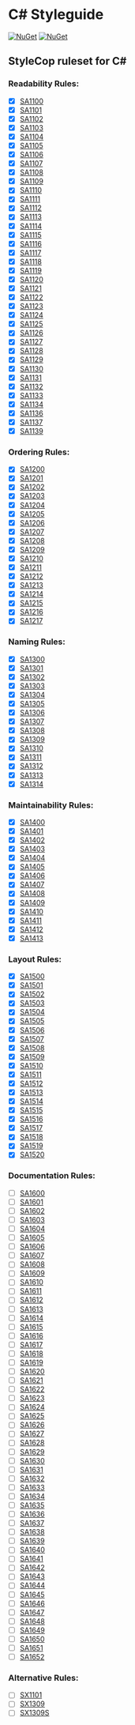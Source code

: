 # C# Styleguide
[![NuGet](https://img.shields.io/nuget/v/CSharp.Styleguide.svg)](https://www.nuget.org/packages/CSharp.Styleguide)
[![NuGet](https://img.shields.io/nuget/dt/CSharp.Styleguide.svg)](https://www.nuget.org/stats/packages/CSharp.Styleguide)

## StyleCop ruleset for C#

### Readability Rules:
- [x] [SA1100](https://github.com/DotNetAnalyzers/StyleCopAnalyzers/blob/master/documentation/SA1100.md)
- [x] [SA1101](https://github.com/DotNetAnalyzers/StyleCopAnalyzers/blob/master/documentation/SA1101.md)
- [x] [SA1102](https://github.com/DotNetAnalyzers/StyleCopAnalyzers/blob/master/documentation/SA1102.md)
- [x] [SA1103](https://github.com/DotNetAnalyzers/StyleCopAnalyzers/blob/master/documentation/SA1103.md)
- [x] [SA1104](https://github.com/DotNetAnalyzers/StyleCopAnalyzers/blob/master/documentation/SA1104.md)
- [x] [SA1105](https://github.com/DotNetAnalyzers/StyleCopAnalyzers/blob/master/documentation/SA1105.md)
- [x] [SA1106](https://github.com/DotNetAnalyzers/StyleCopAnalyzers/blob/master/documentation/SA1106.md)
- [x] [SA1107](https://github.com/DotNetAnalyzers/StyleCopAnalyzers/blob/master/documentation/SA1107.md)
- [x] [SA1108](https://github.com/DotNetAnalyzers/StyleCopAnalyzers/blob/master/documentation/SA1108.md)
- [x] [SA1109](https://github.com/DotNetAnalyzers/StyleCopAnalyzers/blob/master/documentation/SA1109.md)
- [x] [SA1110](https://github.com/DotNetAnalyzers/StyleCopAnalyzers/blob/master/documentation/SA1110.md)
- [x] [SA1111](https://github.com/DotNetAnalyzers/StyleCopAnalyzers/blob/master/documentation/SA1111.md)
- [x] [SA1112](https://github.com/DotNetAnalyzers/StyleCopAnalyzers/blob/master/documentation/SA1112.md)
- [x] [SA1113](https://github.com/DotNetAnalyzers/StyleCopAnalyzers/blob/master/documentation/SA1113.md)
- [x] [SA1114](https://github.com/DotNetAnalyzers/StyleCopAnalyzers/blob/master/documentation/SA1114.md)
- [x] [SA1115](https://github.com/DotNetAnalyzers/StyleCopAnalyzers/blob/master/documentation/SA1115.md)
- [x] [SA1116](https://github.com/DotNetAnalyzers/StyleCopAnalyzers/blob/master/documentation/SA1116.md)
- [x] [SA1117](https://github.com/DotNetAnalyzers/StyleCopAnalyzers/blob/master/documentation/SA1117.md)
- [x] [SA1118](https://github.com/DotNetAnalyzers/StyleCopAnalyzers/blob/master/documentation/SA1118.md)
- [x] [SA1119](https://github.com/DotNetAnalyzers/StyleCopAnalyzers/blob/master/documentation/SA1119.md)
- [x] [SA1120](https://github.com/DotNetAnalyzers/StyleCopAnalyzers/blob/master/documentation/SA1120.md)
- [x] [SA1121](https://github.com/DotNetAnalyzers/StyleCopAnalyzers/blob/master/documentation/SA1121.md)
- [x] [SA1122](https://github.com/DotNetAnalyzers/StyleCopAnalyzers/blob/master/documentation/SA1122.md)
- [x] [SA1123](https://github.com/DotNetAnalyzers/StyleCopAnalyzers/blob/master/documentation/SA1123.md)
- [x] [SA1124](https://github.com/DotNetAnalyzers/StyleCopAnalyzers/blob/master/documentation/SA1124.md)
- [x] [SA1125](https://github.com/DotNetAnalyzers/StyleCopAnalyzers/blob/master/documentation/SA1125.md)
- [x] [SA1126](https://github.com/DotNetAnalyzers/StyleCopAnalyzers/blob/master/documentation/SA1126.md)
- [x] [SA1127](https://github.com/DotNetAnalyzers/StyleCopAnalyzers/blob/master/documentation/SA1127.md)
- [x] [SA1128](https://github.com/DotNetAnalyzers/StyleCopAnalyzers/blob/master/documentation/SA1128.md)
- [x] [SA1129](https://github.com/DotNetAnalyzers/StyleCopAnalyzers/blob/master/documentation/SA1129.md)
- [x] [SA1130](https://github.com/DotNetAnalyzers/StyleCopAnalyzers/blob/master/documentation/SA1130.md)
- [x] [SA1131](https://github.com/DotNetAnalyzers/StyleCopAnalyzers/blob/master/documentation/SA1131.md)
- [x] [SA1132](https://github.com/DotNetAnalyzers/StyleCopAnalyzers/blob/master/documentation/SA1132.md)
- [x] [SA1133](https://github.com/DotNetAnalyzers/StyleCopAnalyzers/blob/master/documentation/SA1133.md)
- [x] [SA1134](https://github.com/DotNetAnalyzers/StyleCopAnalyzers/blob/master/documentation/SA1134.md)
- [x] [SA1136](https://github.com/DotNetAnalyzers/StyleCopAnalyzers/blob/master/documentation/SA1136.md)
- [x] [SA1137](https://github.com/DotNetAnalyzers/StyleCopAnalyzers/blob/master/documentation/SA1137.md)
- [x] [SA1139](https://github.com/DotNetAnalyzers/StyleCopAnalyzers/blob/master/documentation/SA1139.md)

### Ordering Rules:
- [x] [SA1200](https://github.com/DotNetAnalyzers/StyleCopAnalyzers/blob/master/documentation/SA1200.md)
- [x] [SA1201](https://github.com/DotNetAnalyzers/StyleCopAnalyzers/blob/master/documentation/SA1201.md)
- [x] [SA1202](https://github.com/DotNetAnalyzers/StyleCopAnalyzers/blob/master/documentation/SA1202.md)
- [x] [SA1203](https://github.com/DotNetAnalyzers/StyleCopAnalyzers/blob/master/documentation/SA1203.md)
- [x] [SA1204](https://github.com/DotNetAnalyzers/StyleCopAnalyzers/blob/master/documentation/SA1204.md)
- [x] [SA1205](https://github.com/DotNetAnalyzers/StyleCopAnalyzers/blob/master/documentation/SA1205.md)
- [x] [SA1206](https://github.com/DotNetAnalyzers/StyleCopAnalyzers/blob/master/documentation/SA1206.md)
- [x] [SA1207](https://github.com/DotNetAnalyzers/StyleCopAnalyzers/blob/master/documentation/SA1207.md)
- [x] [SA1208](https://github.com/DotNetAnalyzers/StyleCopAnalyzers/blob/master/documentation/SA1208.md)
- [x] [SA1209](https://github.com/DotNetAnalyzers/StyleCopAnalyzers/blob/master/documentation/SA1209.md)
- [x] [SA1210](https://github.com/DotNetAnalyzers/StyleCopAnalyzers/blob/master/documentation/SA1210.md)
- [x] [SA1211](https://github.com/DotNetAnalyzers/StyleCopAnalyzers/blob/master/documentation/SA1211.md)
- [x] [SA1212](https://github.com/DotNetAnalyzers/StyleCopAnalyzers/blob/master/documentation/SA1212.md)
- [x] [SA1213](https://github.com/DotNetAnalyzers/StyleCopAnalyzers/blob/master/documentation/SA1213.md)
- [x] [SA1214](https://github.com/DotNetAnalyzers/StyleCopAnalyzers/blob/master/documentation/SA1214.md)
- [x] [SA1215](https://github.com/DotNetAnalyzers/StyleCopAnalyzers/blob/master/documentation/SA1215.md)
- [x] [SA1216](https://github.com/DotNetAnalyzers/StyleCopAnalyzers/blob/master/documentation/SA1216.md)
- [x] [SA1217](https://github.com/DotNetAnalyzers/StyleCopAnalyzers/blob/master/documentation/SA1217.md)

### Naming Rules:
- [x] [SA1300](https://github.com/DotNetAnalyzers/StyleCopAnalyzers/blob/master/documentation/SA1300.md)
- [x] [SA1301](https://github.com/DotNetAnalyzers/StyleCopAnalyzers/blob/master/documentation/SA1301.md)
- [x] [SA1302](https://github.com/DotNetAnalyzers/StyleCopAnalyzers/blob/master/documentation/SA1302.md)
- [x] [SA1303](https://github.com/DotNetAnalyzers/StyleCopAnalyzers/blob/master/documentation/SA1303.md)
- [x] [SA1304](https://github.com/DotNetAnalyzers/StyleCopAnalyzers/blob/master/documentation/SA1304.md)
- [x] [SA1305](https://github.com/DotNetAnalyzers/StyleCopAnalyzers/blob/master/documentation/SA1305.md)
- [x] [SA1306](https://github.com/DotNetAnalyzers/StyleCopAnalyzers/blob/master/documentation/SA1306.md)
- [x] [SA1307](https://github.com/DotNetAnalyzers/StyleCopAnalyzers/blob/master/documentation/SA1307.md)
- [x] [SA1308](https://github.com/DotNetAnalyzers/StyleCopAnalyzers/blob/master/documentation/SA1308.md)
- [x] [SA1309](https://github.com/DotNetAnalyzers/StyleCopAnalyzers/blob/master/documentation/SA1309.md)
- [x] [SA1310](https://github.com/DotNetAnalyzers/StyleCopAnalyzers/blob/master/documentation/SA1310.md)
- [x] [SA1311](https://github.com/DotNetAnalyzers/StyleCopAnalyzers/blob/master/documentation/SA1311.md)
- [x] [SA1312](https://github.com/DotNetAnalyzers/StyleCopAnalyzers/blob/master/documentation/SA1312.md)
- [x] [SA1313](https://github.com/DotNetAnalyzers/StyleCopAnalyzers/blob/master/documentation/SA1313.md)
- [x] [SA1314](https://github.com/DotNetAnalyzers/StyleCopAnalyzers/blob/master/documentation/SA1314.md)

### Maintainability Rules:
- [x] [SA1400](https://github.com/DotNetAnalyzers/StyleCopAnalyzers/blob/master/documentation/SA1400.md)
- [x] [SA1401](https://github.com/DotNetAnalyzers/StyleCopAnalyzers/blob/master/documentation/SA1401.md)
- [x] [SA1402](https://github.com/DotNetAnalyzers/StyleCopAnalyzers/blob/master/documentation/SA1402.md)
- [x] [SA1403](https://github.com/DotNetAnalyzers/StyleCopAnalyzers/blob/master/documentation/SA1403.md)
- [x] [SA1404](https://github.com/DotNetAnalyzers/StyleCopAnalyzers/blob/master/documentation/SA1404.md)
- [x] [SA1405](https://github.com/DotNetAnalyzers/StyleCopAnalyzers/blob/master/documentation/SA1405.md)
- [x] [SA1406](https://github.com/DotNetAnalyzers/StyleCopAnalyzers/blob/master/documentation/SA1406.md)
- [x] [SA1407](https://github.com/DotNetAnalyzers/StyleCopAnalyzers/blob/master/documentation/SA1407.md)
- [x] [SA1408](https://github.com/DotNetAnalyzers/StyleCopAnalyzers/blob/master/documentation/SA1408.md)
- [x] [SA1409](https://github.com/DotNetAnalyzers/StyleCopAnalyzers/blob/master/documentation/SA1409.md)
- [x] [SA1410](https://github.com/DotNetAnalyzers/StyleCopAnalyzers/blob/master/documentation/SA1410.md)
- [x] [SA1411](https://github.com/DotNetAnalyzers/StyleCopAnalyzers/blob/master/documentation/SA1411.md)
- [x] [SA1412](https://github.com/DotNetAnalyzers/StyleCopAnalyzers/blob/master/documentation/SA1412.md)
- [x] [SA1413](https://github.com/DotNetAnalyzers/StyleCopAnalyzers/blob/master/documentation/SA1413.md)

### Layout Rules:
- [x] [SA1500](https://github.com/DotNetAnalyzers/StyleCopAnalyzers/blob/master/documentation/SA1500.md)
- [x] [SA1501](https://github.com/DotNetAnalyzers/StyleCopAnalyzers/blob/master/documentation/SA1501.md)
- [x] [SA1502](https://github.com/DotNetAnalyzers/StyleCopAnalyzers/blob/master/documentation/SA1502.md)
- [x] [SA1503](https://github.com/DotNetAnalyzers/StyleCopAnalyzers/blob/master/documentation/SA1503.md)
- [x] [SA1504](https://github.com/DotNetAnalyzers/StyleCopAnalyzers/blob/master/documentation/SA1504.md)
- [x] [SA1505](https://github.com/DotNetAnalyzers/StyleCopAnalyzers/blob/master/documentation/SA1505.md)
- [x] [SA1506](https://github.com/DotNetAnalyzers/StyleCopAnalyzers/blob/master/documentation/SA1506.md)
- [x] [SA1507](https://github.com/DotNetAnalyzers/StyleCopAnalyzers/blob/master/documentation/SA1507.md)
- [x] [SA1508](https://github.com/DotNetAnalyzers/StyleCopAnalyzers/blob/master/documentation/SA1508.md)
- [x] [SA1509](https://github.com/DotNetAnalyzers/StyleCopAnalyzers/blob/master/documentation/SA1509.md)
- [x] [SA1510](https://github.com/DotNetAnalyzers/StyleCopAnalyzers/blob/master/documentation/SA1510.md)
- [x] [SA1511](https://github.com/DotNetAnalyzers/StyleCopAnalyzers/blob/master/documentation/SA1511.md)
- [x] [SA1512](https://github.com/DotNetAnalyzers/StyleCopAnalyzers/blob/master/documentation/SA1512.md)
- [x] [SA1513](https://github.com/DotNetAnalyzers/StyleCopAnalyzers/blob/master/documentation/SA1513.md)
- [x] [SA1514](https://github.com/DotNetAnalyzers/StyleCopAnalyzers/blob/master/documentation/SA1514.md)
- [x] [SA1515](https://github.com/DotNetAnalyzers/StyleCopAnalyzers/blob/master/documentation/SA1515.md)
- [x] [SA1516](https://github.com/DotNetAnalyzers/StyleCopAnalyzers/blob/master/documentation/SA1516.md)
- [x] [SA1517](https://github.com/DotNetAnalyzers/StyleCopAnalyzers/blob/master/documentation/SA1517.md)
- [x] [SA1518](https://github.com/DotNetAnalyzers/StyleCopAnalyzers/blob/master/documentation/SA1518.md)
- [x] [SA1519](https://github.com/DotNetAnalyzers/StyleCopAnalyzers/blob/master/documentation/SA1519.md)
- [x] [SA1520](https://github.com/DotNetAnalyzers/StyleCopAnalyzers/blob/master/documentation/SA1520.md)

### Documentation Rules:
- [ ] [SA1600](https://github.com/DotNetAnalyzers/StyleCopAnalyzers/blob/master/documentation/SA1600.md)
- [ ] [SA1601](https://github.com/DotNetAnalyzers/StyleCopAnalyzers/blob/master/documentation/SA1601.md)
- [ ] [SA1602](https://github.com/DotNetAnalyzers/StyleCopAnalyzers/blob/master/documentation/SA1602.md)
- [ ] [SA1603](https://github.com/DotNetAnalyzers/StyleCopAnalyzers/blob/master/documentation/SA1603.md)
- [ ] [SA1604](https://github.com/DotNetAnalyzers/StyleCopAnalyzers/blob/master/documentation/SA1604.md)
- [ ] [SA1605](https://github.com/DotNetAnalyzers/StyleCopAnalyzers/blob/master/documentation/SA1605.md)
- [ ] [SA1606](https://github.com/DotNetAnalyzers/StyleCopAnalyzers/blob/master/documentation/SA1606.md)
- [ ] [SA1607](https://github.com/DotNetAnalyzers/StyleCopAnalyzers/blob/master/documentation/SA1607.md)
- [ ] [SA1608](https://github.com/DotNetAnalyzers/StyleCopAnalyzers/blob/master/documentation/SA1608.md)
- [ ] [SA1609](https://github.com/DotNetAnalyzers/StyleCopAnalyzers/blob/master/documentation/SA1609.md)
- [ ] [SA1610](https://github.com/DotNetAnalyzers/StyleCopAnalyzers/blob/master/documentation/SA1610.md)
- [ ] [SA1611](https://github.com/DotNetAnalyzers/StyleCopAnalyzers/blob/master/documentation/SA1611.md)
- [ ] [SA1612](https://github.com/DotNetAnalyzers/StyleCopAnalyzers/blob/master/documentation/SA1612.md)
- [ ] [SA1613](https://github.com/DotNetAnalyzers/StyleCopAnalyzers/blob/master/documentation/SA1613.md)
- [ ] [SA1614](https://github.com/DotNetAnalyzers/StyleCopAnalyzers/blob/master/documentation/SA1614.md)
- [ ] [SA1615](https://github.com/DotNetAnalyzers/StyleCopAnalyzers/blob/master/documentation/SA1615.md)
- [ ] [SA1616](https://github.com/DotNetAnalyzers/StyleCopAnalyzers/blob/master/documentation/SA1616.md)
- [ ] [SA1617](https://github.com/DotNetAnalyzers/StyleCopAnalyzers/blob/master/documentation/SA1617.md)
- [ ] [SA1618](https://github.com/DotNetAnalyzers/StyleCopAnalyzers/blob/master/documentation/SA1618.md)
- [ ] [SA1619](https://github.com/DotNetAnalyzers/StyleCopAnalyzers/blob/master/documentation/SA1619.md)
- [ ] [SA1620](https://github.com/DotNetAnalyzers/StyleCopAnalyzers/blob/master/documentation/SA1620.md)
- [ ] [SA1621](https://github.com/DotNetAnalyzers/StyleCopAnalyzers/blob/master/documentation/SA1621.md)
- [ ] [SA1622](https://github.com/DotNetAnalyzers/StyleCopAnalyzers/blob/master/documentation/SA1622.md)
- [ ] [SA1623](https://github.com/DotNetAnalyzers/StyleCopAnalyzers/blob/master/documentation/SA1623.md)
- [ ] [SA1624](https://github.com/DotNetAnalyzers/StyleCopAnalyzers/blob/master/documentation/SA1624.md)
- [ ] [SA1625](https://github.com/DotNetAnalyzers/StyleCopAnalyzers/blob/master/documentation/SA1625.md)
- [ ] [SA1626](https://github.com/DotNetAnalyzers/StyleCopAnalyzers/blob/master/documentation/SA1626.md)
- [ ] [SA1627](https://github.com/DotNetAnalyzers/StyleCopAnalyzers/blob/master/documentation/SA1627.md)
- [ ] [SA1628](https://github.com/DotNetAnalyzers/StyleCopAnalyzers/blob/master/documentation/SA1628.md)
- [ ] [SA1629](https://github.com/DotNetAnalyzers/StyleCopAnalyzers/blob/master/documentation/SA1629.md)
- [ ] [SA1630](https://github.com/DotNetAnalyzers/StyleCopAnalyzers/blob/master/documentation/SA1630.md)
- [ ] [SA1631](https://github.com/DotNetAnalyzers/StyleCopAnalyzers/blob/master/documentation/SA1631.md)
- [ ] [SA1632](https://github.com/DotNetAnalyzers/StyleCopAnalyzers/blob/master/documentation/SA1632.md)
- [ ] [SA1633](https://github.com/DotNetAnalyzers/StyleCopAnalyzers/blob/master/documentation/SA1633.md)
- [ ] [SA1634](https://github.com/DotNetAnalyzers/StyleCopAnalyzers/blob/master/documentation/SA1634.md)
- [ ] [SA1635](https://github.com/DotNetAnalyzers/StyleCopAnalyzers/blob/master/documentation/SA1635.md)
- [ ] [SA1636](https://github.com/DotNetAnalyzers/StyleCopAnalyzers/blob/master/documentation/SA1636.md)
- [ ] [SA1637](https://github.com/DotNetAnalyzers/StyleCopAnalyzers/blob/master/documentation/SA1637.md)
- [ ] [SA1638](https://github.com/DotNetAnalyzers/StyleCopAnalyzers/blob/master/documentation/SA1638.md)
- [ ] [SA1639](https://github.com/DotNetAnalyzers/StyleCopAnalyzers/blob/master/documentation/SA1639.md)
- [ ] [SA1640](https://github.com/DotNetAnalyzers/StyleCopAnalyzers/blob/master/documentation/SA1640.md)
- [ ] [SA1641](https://github.com/DotNetAnalyzers/StyleCopAnalyzers/blob/master/documentation/SA1641.md)
- [ ] [SA1642](https://github.com/DotNetAnalyzers/StyleCopAnalyzers/blob/master/documentation/SA1642.md)
- [ ] [SA1643](https://github.com/DotNetAnalyzers/StyleCopAnalyzers/blob/master/documentation/SA1643.md)
- [ ] [SA1644](https://github.com/DotNetAnalyzers/StyleCopAnalyzers/blob/master/documentation/SA1644.md)
- [ ] [SA1645](https://github.com/DotNetAnalyzers/StyleCopAnalyzers/blob/master/documentation/SA1645.md)
- [ ] [SA1646](https://github.com/DotNetAnalyzers/StyleCopAnalyzers/blob/master/documentation/SA1646.md)
- [ ] [SA1647](https://github.com/DotNetAnalyzers/StyleCopAnalyzers/blob/master/documentation/SA1647.md)
- [ ] [SA1648](https://github.com/DotNetAnalyzers/StyleCopAnalyzers/blob/master/documentation/SA1648.md)
- [ ] [SA1649](https://github.com/DotNetAnalyzers/StyleCopAnalyzers/blob/master/documentation/SA1649.md)
- [ ] [SA1650](https://github.com/DotNetAnalyzers/StyleCopAnalyzers/blob/master/documentation/SA1650.md)
- [ ] [SA1651](https://github.com/DotNetAnalyzers/StyleCopAnalyzers/blob/master/documentation/SA1651.md)
- [ ] [SA1652](https://github.com/DotNetAnalyzers/StyleCopAnalyzers/blob/master/documentation/SA1652.md)

### Alternative Rules:
- [ ] [SX1101](https://github.com/DotNetAnalyzers/StyleCopAnalyzers/blob/master/documentation/SX1101.md)
- [ ] [SX1309](https://github.com/DotNetAnalyzers/StyleCopAnalyzers/blob/master/documentation/SX1309.md)
- [ ] [SX1309S](https://github.com/DotNetAnalyzers/StyleCopAnalyzers/blob/master/documentation/SX1309S.md)
